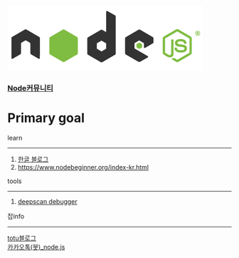 ![screensh](./img/ndoe.PNG)  
### [Node커뮤니티](https://nodejs.github.io/nodejs-ko/articles/2017/11/07/release-v8.9.1/)  

# Primary goal  

learn
- - -
1. [한글 블로그](http://blog.naver.com/agilesoft/220981582724)  
2. https://www.nodebeginner.org/index-kr.html  

tools
- - -
1. [deepscan debugger](https://deepscan.io/home/)  

잡info
- - - 
[totu블로그](http://totuworld.github.io/)  
[카카오톡(봇)_node.js](https://cheese10yun.github.io/kakao-bot-node/)  
